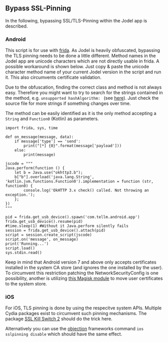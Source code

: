 ## Bypass SSL-Pinning
In the following, bypassing SSL/TLS-Pinning within the Jodel app is described.

### Android
This script is for use with [frida](https://frida.re/). As Jodel is heavily obfuscated, bypassing the TLS pinning needs to be done a little different. Method names in the Jodel app are unicode characters which are not directly usable in frida. A possible workaround is shown below. Just copy & paste the unicode character method name of your current Jodel version in the script and run it. This also circumvents certificate validation. 

Due to the obfuscation, finding the correct class and method is not always easy. Therefore you might want to try to search for the strings contained in the method, e.g. `unsupported hashAlgorithm: ` (see [here](https://github.com/square/okhttp/blob/3ad1912f783e108b3d0ad2c4a5b1b89b827e4db9/okhttp/src/jvmMain/kotlin/okhttp3/CertificatePinner.kt#L177)). Just check the source file for more strings if something changes over time. 

The method can be easily identified as it is the only method accepting a `String` and `Function0` (Kotlin) as parameters.

```
import frida, sys, time

def on_message(message, data):
    if message['type'] == 'send':
        print("[*] {0}".format(message['payload']))
    else:
        print(message)

jscode = """
Java.perform(function () {
    let b = Java.use("okhttp3.b");
    b["b"].overload('java.lang.String', 'kotlin.jvm.functions.Function0').implementation = function (str, function0) {
        console.log('OkHTTP 3.x check() called. Not throwing an exception.');
    };
})
"""

pid = frida.get_usb_device().spawn('com.tellm.android.app')
frida.get_usb_device().resume(pid)
#time.sleep(1) #Without it Java.perform silently fails
session = frida.get_usb_device().attach(pid)
script = session.create_script(jscode)
script.on('message', on_message)
print('Running...')
script.load()
sys.stdin.read()
```

Keep in mind that Android version 7 and above only accepts certificates installed in the system CA store (and ignores the one installed by the user). To circumvent this restriction patching the NetworkSecurityConfig is one possibility, another is utilizing [this Magisk module](https://github.com/NVISO-BE/MagiskTrustUserCerts) to move user certificates to the system store. 

### iOS
For iOS, TLS pinning is done by using the respecitve system APIs. Multiple Cydia packages exist to circumvent such pinning mechanisms. The package [SSL Kill Switch 2](https://github.com/nabla-c0d3/ssl-kill-switch2) should do the trick here.

Alternatively you can use the [objection](https://github.com/sensepost/objection) frameworks command `ios sslpinning disable` which should have the same effect.
